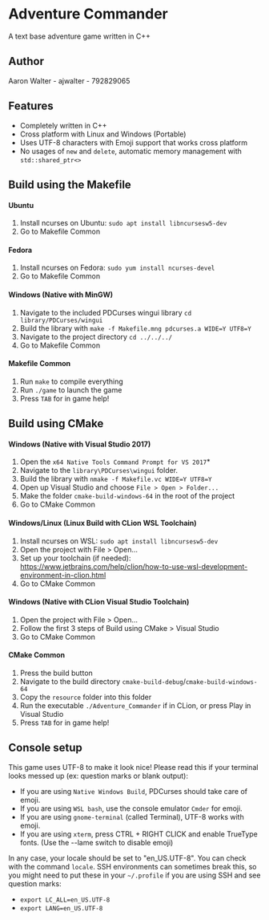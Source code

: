 # Adventure Commander
A text base adventure game written in C++

## Author
Aaron Walter - ajwalter - 792829065

## Features
- Completely written in C++
- Cross platform with Linux and Windows (Portable)
- Uses UTF-8 characters with Emoji support that works cross platform
- No usages of `new` and `delete`, automatic memory management with `std::shared_ptr<>`

## Build using the Makefile
#### Ubuntu
1. Install ncurses on Ubuntu: `sudo apt install libncursesw5-dev`
2. Go to Makefile Common

#### Fedora
1. Install ncurses on Fedora: `sudo yum install ncurses-devel`
2. Go to Makefile Common

#### Windows (Native with MinGW)
1. Navigate to the included PDCurses wingui library `cd library/PDCurses/wingui`
2. Build the library with `make -f Makefile.mng pdcurses.a WIDE=Y UTF8=Y`
3. Navigate to the project directory `cd ../../../`
4. Go to Makefile Common

#### Makefile Common
1. Run `make` to compile everything
2. Run `./game` to launch the game
3. Press `TAB` for in game help!

## Build using CMake
#### Windows (Native with Visual Studio 2017)
1. Open the `x64 Native Tools Command Prompt for VS 2017`*
2. Navigate to the `library\PDCurses\wingui` folder.
3. Build the library with `nmake -f Makefile.vc WIDE=Y UTF8=Y`
4. Open up Visual Studio and choose `File > Open > Folder...`
5. Make the folder `cmake-build-windows-64` in the root of the project
6. Go to CMake Common

#### Windows/Linux (Linux Build with CLion WSL Toolchain)
1. Install ncurses on WSL: `sudo apt install libncursesw5-dev`
2. Open the project with File > Open...
3. Set up your toolchain (if needed): https://www.jetbrains.com/help/clion/how-to-use-wsl-development-environment-in-clion.html
4. Go to CMake Common

#### Windows (Native with CLion Visual Studio Toolchain)
1. Open the project with File > Open...
2. Follow the first 3 steps of Build using CMake > Visual Studio
3. Go to CMake Common

#### CMake Common
1. Press the build button
2. Navigate to the build directory `cmake-build-debug`/`cmake-build-windows-64`
3. Copy the `resource` folder into this folder
4. Run the executable `./Adventure_Commander` if in CLion, or press Play in Visual Studio
5. Press `TAB` for in game help!

## Console setup
This game uses UTF-8 to make it look nice! Please read this if your terminal 
looks messed up (ex: question marks or blank output):

- If you are using `Native Windows Build`, PDCurses should take care of emoji.
- If you are using `WSL bash`, use the console emulator `Cmder` for emoji.
- If you are using `gnome-terminal` (called Terminal), UTF-8 works with emoji. 
- If you are using `xterm`, press CTRL + RIGHT CLICK and enable TrueType fonts.
  (Use the --lame switch to disable emoji)

In any case, your locale should be set to "en_US.UTF-8". You can check with the
command `locale`. SSH environments can sometimes break this, so you might need
to put these in your `~/.profile` if you are using SSH and see question marks:

- `export LC_ALL=en_US.UTF-8`
- `export LANG=en_US.UTF-8`
